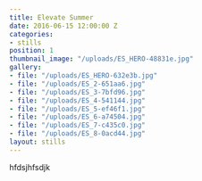 ```yaml
---
title: Elevate Summer
date: 2016-06-15 12:00:00 Z
categories:
- stills
position: 1
thumbnail_image: "/uploads/ES_HERO-48831e.jpg"
gallery:
- file: "/uploads/ES_HERO-632e3b.jpg"
- file: "/uploads/ES_2-651aa6.jpg"
- file: "/uploads/ES_3-7bfd96.jpg"
- file: "/uploads/ES_4-541144.jpg"
- file: "/uploads/ES_5-ef46f1.jpg"
- file: "/uploads/ES_6-a74504.jpg"
- file: "/uploads/ES_7-c435c0.jpg"
- file: "/uploads/ES_8-0acd44.jpg"
layout: stills
---
```


hfdsjhfsdjk